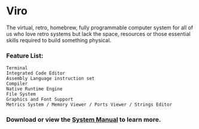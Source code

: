 # Viro

The virtual, retro, homebrew, fully programmable computer system for all of us who love retro systems but lack the space, resources or those essential skills required to build something physical.

### Feature List:

	Terminal
	Integrated Code Editor
	Assembly Language instruction set
	Compiler
	Native Runtime Engine
	File System
	Graphics and Font Support
	Metrics System / Memory Viewer / Ports Viewer / Strings Editor
	

### Download or view the [System Manual](https://github.com/Virtually-Retro/Viro/blob/eed37adc15911d745cd7357d75049cadde7af6a4/Viro%20System%20Manual.pdf) to learn more. 
